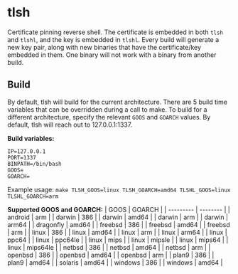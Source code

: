 # tlsh
Certificate pinning reverse shell. The certificate is embedded in both `tlsh` and `tlshl`, and the key is embedded in `tlshl`. Every build will generate a new key pair, along with new binaries that have the certificate/key embedded in them. One binary will not work with a binary from another build.

## Build
By default, tlsh will build for the current architecture. There are 5 build time variables that can be overridden during a call to make. To build for a different architecture, specify the relevant `GOOS` and `GOARCH` values. By default, tlsh will reach out to 127.0.0.1:1337. 

**Build variables:**
```
IP=127.0.0.1
PORT=1337
BINPATH=/bin/bash
GOOS=
GOARCH=
```

Example usage: `make TLSH_GOOS=linux TLSH_GOARCH=amd64 TLSHL_GOOS=linux TLSHL_GOARCH=arm`


**Supported GOOS and GOARCH:**
| GOOS      | GOARCH   |
| --------- | -------- |
| android   | arm      |
| darwin    | 386      |
| darwin    | amd64    |
| darwin    | arm      |
| darwin    | arm64    |
| dragonfly | amd64    |
| freebsd   | 386      |
| freebsd   | amd64    |
| freebsd   | arm      |
| linux     | 386      |
| linux     | amd64    |
| linux     | arm      |
| linux     | arm64    |
| linux     | ppc64    |
| linux     | ppc64le  |
| linux     | mips     |
| linux     | mipsle   |
| linux     | mips64   |
| linux     | mips64le |
| netbsd    | 386      |
| netbsd    | amd64    |
| netbsd    | arm      |
| openbsd   | 386      |
| openbsd   | amd64    |
| openbsd   | arm      |
| plan9     | 386      |
| plan9     | amd64    |
| solaris   | amd64    |
| windows   | 386      |
| windows   | amd64    |